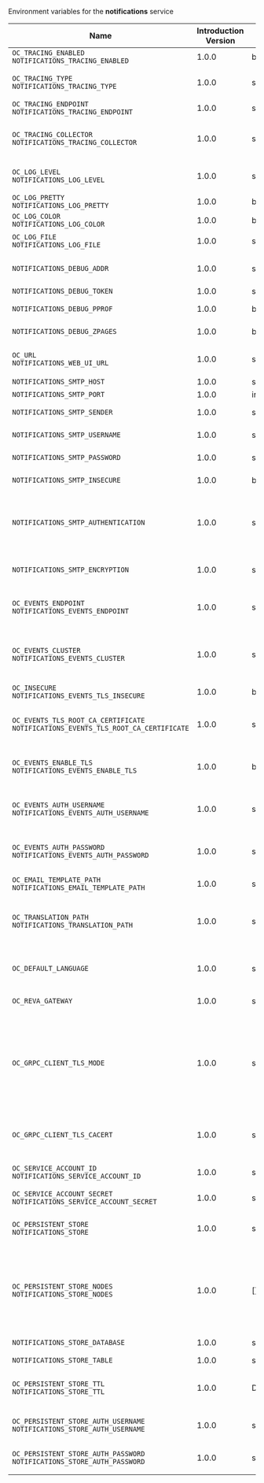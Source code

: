 Environment variables for the **notifications** service

| Name | Introduction Version | Type | Description | Default Value |
|---|---|---|---|---|
|`OC_TRACING_ENABLED`<br/>`NOTIFICATIONS_TRACING_ENABLED`| 1.0.0 |bool|Activates tracing.|false|
|`OC_TRACING_TYPE`<br/>`NOTIFICATIONS_TRACING_TYPE`| 1.0.0 |string|The type of tracing. Defaults to '', which is the same as 'jaeger'. Allowed tracing types are 'jaeger' and '' as of now.||
|`OC_TRACING_ENDPOINT`<br/>`NOTIFICATIONS_TRACING_ENDPOINT`| 1.0.0 |string|The endpoint of the tracing agent.||
|`OC_TRACING_COLLECTOR`<br/>`NOTIFICATIONS_TRACING_COLLECTOR`| 1.0.0 |string|The HTTP endpoint for sending spans directly to a collector, i.e. \http://jaeger-collector:14268/api/traces. Only used if the tracing endpoint is unset.||
|`OC_LOG_LEVEL`<br/>`NOTIFICATIONS_LOG_LEVEL`| 1.0.0 |string|The log level. Valid values are: 'panic', 'fatal', 'error', 'warn', 'info', 'debug', 'trace'.||
|`OC_LOG_PRETTY`<br/>`NOTIFICATIONS_LOG_PRETTY`| 1.0.0 |bool|Activates pretty log output.|false|
|`OC_LOG_COLOR`<br/>`NOTIFICATIONS_LOG_COLOR`| 1.0.0 |bool|Activates colorized log output.|false|
|`OC_LOG_FILE`<br/>`NOTIFICATIONS_LOG_FILE`| 1.0.0 |string|The path to the log file. Activates logging to this file if set.||
|`NOTIFICATIONS_DEBUG_ADDR`| 1.0.0 |string|Bind address of the debug server, where metrics, health, config and debug endpoints will be exposed.|127.0.0.1:9174|
|`NOTIFICATIONS_DEBUG_TOKEN`| 1.0.0 |string|Token to secure the metrics endpoint.||
|`NOTIFICATIONS_DEBUG_PPROF`| 1.0.0 |bool|Enables pprof, which can be used for profiling.|false|
|`NOTIFICATIONS_DEBUG_ZPAGES`| 1.0.0 |bool|Enables zpages, which can be used for collecting and viewing in-memory traces.|false|
|`OC_URL`<br/>`NOTIFICATIONS_WEB_UI_URL`| 1.0.0 |string|The public facing URL of the OpenCloud Web UI, used e.g. when sending notification eMails|https://localhost:9200|
|`NOTIFICATIONS_SMTP_HOST`| 1.0.0 |string|SMTP host to connect to.||
|`NOTIFICATIONS_SMTP_PORT`| 1.0.0 |int|Port of the SMTP host to connect to.|0|
|`NOTIFICATIONS_SMTP_SENDER`| 1.0.0 |string|Sender address of emails that will be sent e.g. 'OpenCloud noreply@example.com'.||
|`NOTIFICATIONS_SMTP_USERNAME`| 1.0.0 |string|Username for the SMTP host to connect to.||
|`NOTIFICATIONS_SMTP_PASSWORD`| 1.0.0 |string|Password for the SMTP host to connect to.||
|`NOTIFICATIONS_SMTP_INSECURE`| 1.0.0 |bool|Allow insecure connections to the SMTP server.|false|
|`NOTIFICATIONS_SMTP_AUTHENTICATION`| 1.0.0 |string|Authentication method for the SMTP communication. Possible values are 'login', 'plain', 'crammd5', 'none' or 'auto'. If set to 'auto' or unset, the authentication method is automatically negotiated with the server.||
|`NOTIFICATIONS_SMTP_ENCRYPTION`| 1.0.0 |string|Encryption method for the SMTP communication. Possible values are 'starttls', 'ssltls' and 'none'.|none|
|`OC_EVENTS_ENDPOINT`<br/>`NOTIFICATIONS_EVENTS_ENDPOINT`| 1.0.0 |string|The address of the event system. The event system is the message queuing service. It is used as message broker for the microservice architecture.|127.0.0.1:9233|
|`OC_EVENTS_CLUSTER`<br/>`NOTIFICATIONS_EVENTS_CLUSTER`| 1.0.0 |string|The clusterID of the event system. The event system is the message queuing service. It is used as message broker for the microservice architecture. Mandatory when using NATS as event system.|opencloud-cluster|
|`OC_INSECURE`<br/>`NOTIFICATIONS_EVENTS_TLS_INSECURE`| 1.0.0 |bool|Whether to verify the server TLS certificates.|false|
|`OC_EVENTS_TLS_ROOT_CA_CERTIFICATE`<br/>`NOTIFICATIONS_EVENTS_TLS_ROOT_CA_CERTIFICATE`| 1.0.0 |string|The root CA certificate used to validate the server's TLS certificate. If provided NOTIFICATIONS_EVENTS_TLS_INSECURE will be seen as false.||
|`OC_EVENTS_ENABLE_TLS`<br/>`NOTIFICATIONS_EVENTS_ENABLE_TLS`| 1.0.0 |bool|Enable TLS for the connection to the events broker. The events broker is the OpenCloud service which receives and delivers events between the services.|false|
|`OC_EVENTS_AUTH_USERNAME`<br/>`NOTIFICATIONS_EVENTS_AUTH_USERNAME`| 1.0.0 |string|The username to authenticate with the events broker. The events broker is the OpenCloud service which receives and delivers events between the services.||
|`OC_EVENTS_AUTH_PASSWORD`<br/>`NOTIFICATIONS_EVENTS_AUTH_PASSWORD`| 1.0.0 |string|The password to authenticate with the events broker. The events broker is the OpenCloud service which receives and delivers events between the services.||
|`OC_EMAIL_TEMPLATE_PATH`<br/>`NOTIFICATIONS_EMAIL_TEMPLATE_PATH`| 1.0.0 |string|Path to Email notification templates overriding embedded ones.||
|`OC_TRANSLATION_PATH`<br/>`NOTIFICATIONS_TRANSLATION_PATH`| 1.0.0 |string|(optional) Set this to a path with custom translations to overwrite the builtin translations. Note that file and folder naming rules apply, see the documentation for more details.||
|`OC_DEFAULT_LANGUAGE`| 1.0.0 |string|The default language used by services and the WebUI. If not defined, English will be used as default. See the documentation for more details.||
|`OC_REVA_GATEWAY`| 1.0.0 |string|CS3 gateway used to look up user metadata|eu.opencloud.api.gateway|
|`OC_GRPC_CLIENT_TLS_MODE`| 1.0.0 |string|TLS mode for grpc connection to the go-micro based grpc services. Possible values are 'off', 'insecure' and 'on'. 'off': disables transport security for the clients. 'insecure' allows using transport security, but disables certificate verification (to be used with the autogenerated self-signed certificates). 'on' enables transport security, including server certificate verification.||
|`OC_GRPC_CLIENT_TLS_CACERT`| 1.0.0 |string|Path/File name for the root CA certificate (in PEM format) used to validate TLS server certificates of the go-micro based grpc services.||
|`OC_SERVICE_ACCOUNT_ID`<br/>`NOTIFICATIONS_SERVICE_ACCOUNT_ID`| 1.0.0 |string|The ID of the service account the service should use. See the 'auth-service' service description for more details.||
|`OC_SERVICE_ACCOUNT_SECRET`<br/>`NOTIFICATIONS_SERVICE_ACCOUNT_SECRET`| 1.0.0 |string|The service account secret.||
|`OC_PERSISTENT_STORE`<br/>`NOTIFICATIONS_STORE`| 1.0.0 |string|The type of the store. Supported values are: 'memory', 'nats-js-kv', 'redis-sentinel', 'noop'. See the text description for details.|nats-js-kv|
|`OC_PERSISTENT_STORE_NODES`<br/>`NOTIFICATIONS_STORE_NODES`| 1.0.0 |[]string|A list of nodes to access the configured store. This has no effect when 'memory' store is configured. Note that the behaviour how nodes are used is dependent on the library of the configured store. See the Environment Variable Types description for more details.|[127.0.0.1:9233]|
|`NOTIFICATIONS_STORE_DATABASE`| 1.0.0 |string|The database name the configured store should use.|notifications|
|`NOTIFICATIONS_STORE_TABLE`| 1.0.0 |string|The database table the store should use.||
|`OC_PERSISTENT_STORE_TTL`<br/>`NOTIFICATIONS_STORE_TTL`| 1.0.0 |Duration|Time to live for notifications in the store. Defaults to '336h' (2 weeks). See the Environment Variable Types description for more details.|336h0m0s|
|`OC_PERSISTENT_STORE_AUTH_USERNAME`<br/>`NOTIFICATIONS_STORE_AUTH_USERNAME`| 1.0.0 |string|The username to authenticate with the store. Only applies when store type 'nats-js-kv' is configured.||
|`OC_PERSISTENT_STORE_AUTH_PASSWORD`<br/>`NOTIFICATIONS_STORE_AUTH_PASSWORD`| 1.0.0 |string|The password to authenticate with the store. Only applies when store type 'nats-js-kv' is configured.||